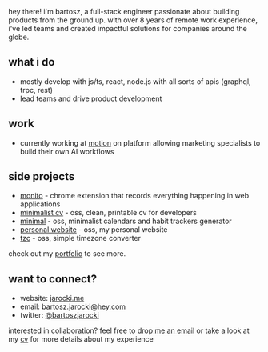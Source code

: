 hey there! i'm bartosz, a full-stack engineer passionate about building products from the ground up. with over 8 years of remote work experience, i've led teams and created impactful solutions for companies around the globe.

## what i do

- mostly develop with js/ts, react, node.js with all sorts of apis (graphql, trpc, rest)
- lead teams and drive product development

## work

- currently working at [motion](https://motionapp.com) on platform allowing marketing specialists to build their own AI workflows

## side projects

- [monito](https://monito.dev) - chrome extension that records everything happening in web applications
- [minimalist cv](https://github.com/BartoszJarocki/cv) - oss, clean, printable cv for developers
- [minimal](https://github.com/BartoszJarocki/minimal) - oss, minimalist calendars and habit trackers generator
- [personal website](https://github.com/BartoszJarocki/jarocki.me) - oss, my personal website
- [tzc](https://github.com/BartoszJarocki/tz) - oss, simple timezone converter

check out my [portfolio](https://jarocki.me/creating) to see more.

## want to connect?

- website: [jarocki.me](https://jarocki.me)
- email: [bartosz.jarocki@hey.com](mailto:bartosz.jarocki@hey.com)
- twitter: [@bartoszjarocki](https://twitter.com/bartoszjarocki)

interested in collaboration? feel free to [drop me an email](mailto:bartosz.jarocki@hey.com) or take a look at my [cv](https://cv.jarocki.me/) for more details about my experience
